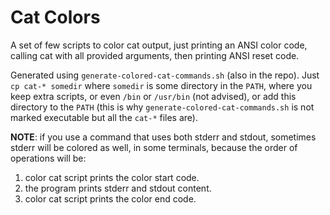 # Cat Colors
A set of few scripts to color cat output, just printing an ANSI color code,
calling cat with all provided arguments, then printing ANSI reset code.

Generated using `generate-colored-cat-commands.sh` (also in the repo). Just
`cp cat-* somedir` where `somedir` is some directory in the `PATH`, where
you keep extra scripts, or even `/bin` or `/usr/bin` (not advised), or add
this directory to the `PATH` (this is why `generate-colored-cat-commands.sh`
is not marked executable but all the `cat-*` files are).

**NOTE**: if you use a command that uses both stderr and stdout, sometimes
stderr will be colored as well, in some terminals, because the order of
operations will be:

1. color cat script prints the color start code.
1. the program prints stderr and stdout content.
1. color cat script prints the color end code.
